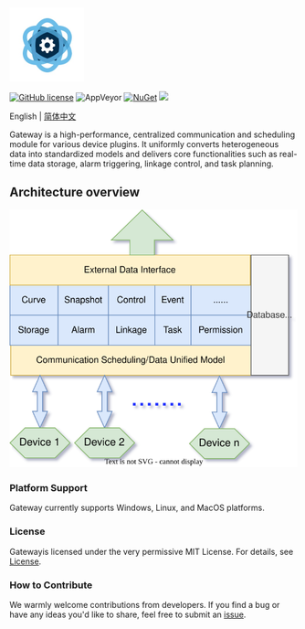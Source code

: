 <p align="left" dir="auto">
  <a href="https://opensource.ganweicloud.com" rel="nofollow">
    <img style="width:130px;height:130px;" src="https://github.com/ganweisoft/Gateway/blob/main/GWDataCenter/logo.jpg">
  </a>
</p>

[![GitHub license](https://camo.githubusercontent.com/5eaf3ed8a7e8ccb15c21d967b8635ac79e8b1865da3a5ccf78d2572a3e10738a/68747470733a2f2f696d672e736869656c64732e696f2f6769746875622f6c6963656e73652f646f746e65742f6173706e6574636f72653f636f6c6f723d253233306230267374796c653d666c61742d737175617265)](https://github.com/ganweisoft/Gateway/blob/main/LICENSE) ![AppVeyor](https://ci.appveyor.com/api/projects/status/v8gfh6pe2u2laqoa?svg=true) [![NuGet](https://img.shields.io/nuget/v/OpenGWDataCenter.svg)](https://www.nuget.org/packages/OpenGWDataCenter/) ![](https://img.shields.io/badge/join-discord-infomational)

English | [简体中文](README-CN.md)

Gateway is a high-performance, centralized communication and scheduling module for various device plugins. It uniformly converts heterogeneous data into standardized models and delivers core functionalities such as real-time data storage, alarm triggering, linkage control, and task planning.
## Architecture overview

![Gateway drawio](https://github.com/ganweisoft/.github/blob/main/images/architecture.gateway.en.svg)

### Platform Support  
Gateway currently supports Windows, Linux, and MacOS platforms.

### License  
Gatewayis licensed under the very permissive MIT License. For details, see [License](https://github.com/ganweisoft/Gateway/blob/main/LICENSE).


### How to Contribute  
We warmly welcome contributions from developers. If you find a bug or have any ideas you'd like to share, feel free to submit an [issue](https://github.com/ganweisoft/Gateway/blob/main/CONTRIBUTING.md).
